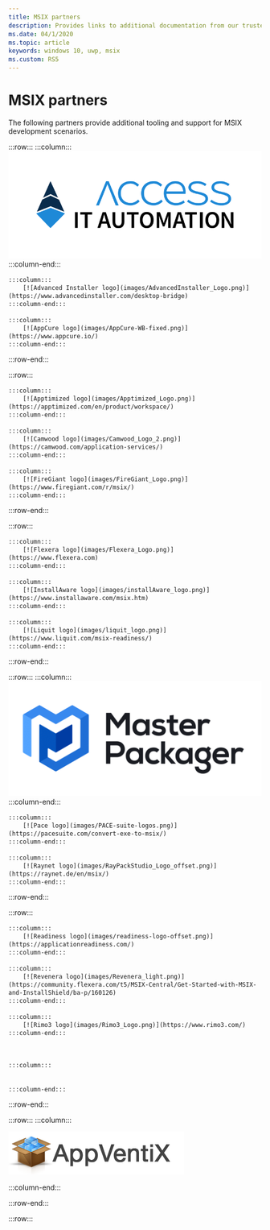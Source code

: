 ```yaml
---
title: MSIX partners
description: Provides links to additional documentation from our trusted partners on MSIX tooling and support.
ms.date: 04/1/2020
ms.topic: article
keywords: windows 10, uwp, msix
ms.custom: RS5
---
```


# MSIX partners

The following partners provide additional tooling and support for MSIX development scenarios.

:::row:::
    :::column:::
        [![Access IT Automation logo](images/AccessItItAutomationLogoRebranded.png)](http://info.accessitautomation.com/ty-evergreen-it-webinar-0)
    :::column-end:::

```
:::column:::
    [![Advanced Installer logo](images/AdvancedInstaller_Logo.png)](https://www.advancedinstaller.com/desktop-bridge)
:::column-end:::

:::column:::
    [![AppCure logo](images/AppCure-WB-fixed.png)](https://www.appcure.io/)
:::column-end:::
```
:::row-end:::

:::row:::

```
:::column:::
 	[![Apptimized logo](images/Apptimized_Logo.png)](https://apptimized.com/en/product/workspace/)  
:::column-end:::

:::column:::
    [![Camwood logo](images/Camwood_Logo_2.png)](https://camwood.com/application-services/)
:::column-end:::

:::column:::
    [![FireGiant logo](images/FireGiant_Logo.png)](https://www.firegiant.com/r/msix/)
:::column-end:::
```
:::row-end:::

:::row:::

```
:::column:::
    [![Flexera logo](images/Flexera_Logo.png)](https://www.flexera.com)
:::column-end:::

:::column:::
    [![InstallAware logo](images/installAware_logo.png)](https://www.installaware.com/msix.htm)    
:::column-end:::

:::column:::
    [![Liquit logo](images/liquit_logo.png)](https://www.liquit.com/msix-readiness/)
:::column-end:::
```
:::row-end:::

:::row:::
    :::column:::
	    [![Pace logo](images/MP_logo.png)](https://www.masterpackager.com/)
    :::column-end:::

```
:::column:::
    [![Pace logo](images/PACE-suite-logos.png)](https://pacesuite.com/convert-exe-to-msix/)
:::column-end:::

:::column:::
    [![Raynet logo](images/RayPackStudio_Logo_offset.png)](https://raynet.de/en/msix/)
:::column-end:::
```
:::row-end:::

:::row:::

```
:::column:::
    [![Readiness logo](images/readiness-logo-offset.png)](https://applicationreadiness.com/)
:::column-end:::

:::column:::
    [![Revenera logo](images/Revenera_light.png)](https://community.flexera.com/t5/MSIX-Central/Get-Started-with-MSIX-and-InstallShield/ba-p/160126)
:::column-end:::

:::column:::
    [![Rimo3 logo](images/Rimo3_Logo.png)](https://www.rimo3.com/)
:::column-end:::

	

:::column:::

    
:::column-end:::
```
:::row-end:::

:::row:::
:::column:::

![App-V-Scheduler-logo2](media/partners/app-v-scheduler-logo2.png)

  
  
:::column-end:::

:::row-end:::

:::row:::

<!--
:::row:::
    :::column:::

    :::column:::
        <br>
    :::column-end:::
        ![Access IT Automation logo](images/AccessITAutomationLogoTransp.png)<br>
        [Learn more](http://info.accessitautomation.com/ty-evergreen-it-webinar-0)
    :::column-end:::

    :::column:::
        ![Advanced Installer logo](images/AdvancedInstaller_Logo.png)<br>
        [Learn more](https://www.advancedinstaller.com/desktop-bridge)
    :::column-end:::
    
    :::column:::
        ![appCure logo](images/AppCure-WB.png)<br>
        [Learn more)](https://www.appcure.io/)
    :::column-end:::
:::row-end:::

:::row:::
    :::column:::
        ![Camwood logo](images/Camwood_Logo_2.png)<br>
        [Learn more](http://camwood.com/windows-10/)
    :::column-end:::

    :::column:::
        ![Cloudhouse logo](images/CloudHouse_Logo.png)<br>
        [Learn more)](https://cloudhouse.com/msixpr)
    :::column-end:::
    
    :::column:::
        [!FireGiant logo](images/FireGiant_Logo.png)<br>
        [Learn more](https://www.firegiant.com/r/msix/)
    :::column-end:::
:::row-end:::

:::row:::
    :::column:::
        ![Flexera logo](images/Flexera_Logo.png)<br>
        [Learn more](https://www.flexera.com/company/news/press-releases/Flexera-Launches-Support-for-Microsofts-MSIX.html)
    :::column-end:::

    :::column:::
        ![installAware logo](images/installAware_logo.png)<br>
        [Learn more](https://www.installaware.com/msix.htm)
    :::column-end:::
    
    :::column:::
        [!Pace logo](images/Pace_Logo.png)<br>
        [Learn more](https://pacesuite.com/convert-exe-to-msix/)
    :::column-end:::
:::row-end:::

:::row:::
    :::column:::
        ![Raynet logo](images/RayPackStudio_Logo_offset.png)<br>
        [Learn more](https://raynet.de/en/msix/)
    :::column-end:::

    :::column:::
        ![Rimo3 logo](images/Rimo3_Logo.png)<br>
        [Learn more](https://www.rimo3.com/)
    :::column-end:::
:::row-end:::
-->


